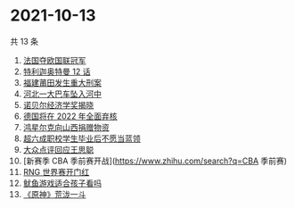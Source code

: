 # 2021-10-13

共 13 条

<!-- BEGIN -->
<!-- 最后更新时间 Wed Oct 13 2021 05:05:51 GMT+0800 (China Standard Time) -->

1. [法国夺欧国联冠军](https://www.zhihu.com/search?q=欧国联)
1. [特利迦奥特曼 12 话](https://www.zhihu.com/search?q=特利迦奥特曼)
1. [福建莆田发生重大刑案](https://www.zhihu.com/search?q=福建刑案)
1. [河北一大巴车坠入河中](https://www.zhihu.com/search?q=大巴车坠河)
1. [诺贝尔经济学奖揭晓](https://www.zhihu.com/search?q=诺贝尔经济学奖)
1. [德国将在 2022 年全面弃核](https://www.zhihu.com/search?q=德国弃核)
1. [鸿星尔克向山西捐赠物资](https://www.zhihu.com/search?q=鸿星尔克)
1. [超六成职校学生毕业后不愿当蓝领](https://www.zhihu.com/search?q=职校毕业生)
1. [大众点评回应王思聪](https://www.zhihu.com/search?q=大众点评)
1. [新赛季 CBA 季前赛开战](https://www.zhihu.com/search?q=CBA 季前赛)
1. [RNG 世界赛开门红](https://www.zhihu.com/search?q=RNG)
1. [鱿鱼游戏适合孩子看吗](https://www.zhihu.com/search?q=鱿鱼游戏)
1. [《原神》荒泷一斗](https://www.zhihu.com/search?q=原神)

<!-- END -->
